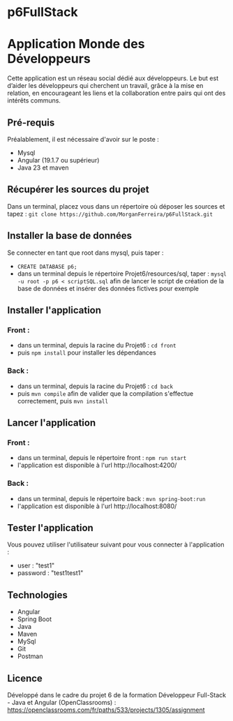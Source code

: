 # p6FullStack
# Application Monde des Développeurs

Cette application est un réseau social dédié aux développeurs. Le but est d’aider les développeurs qui cherchent un travail, grâce à la mise en relation, en encourageant les liens et la collaboration entre pairs qui ont des intérêts communs.

## Pré-requis

Préalablement, il est nécessaire d'avoir sur le poste :
- Mysql
- Angular (19.1.7 ou supérieur)
- Java 23 et maven

## Récupérer les sources du projet

Dans un terminal, placez vous dans un répertoire où déposer les sources et tapez : `git clone https://github.com/MorganFerreira/p6FullStack.git`

## Installer la base de données

Se connecter en tant que root dans mysql, puis taper :
- `CREATE DATABASE p6;`
- dans un terminal depuis le répertoire Projet6/resources/sql, taper : `mysql -u root -p p6 < scriptSQL.sql` afin de lancer le script de création de la base de données et insérer des données fictives pour exemple

## Installer l'application

### Front :
- dans un terminal, depuis la racine du Projet6 : `cd front`
- puis `npm install` pour installer les dépendances

### Back :
- dans un terminal, depuis la racine du Projet6 : `cd back`
- puis `mvn compile` afin de valider que la compilation s'effectue correctement, puis `mvn install`

## Lancer l'application

### Front :
- dans un terminal, depuis le répertoire front : `npm run start`
- l'application est disponible à l'url http://localhost:4200/

### Back :
- dans un terminal, depuis le répertoire back : `mvn spring-boot:run`
- l'application est disponible à l'url http://localhost:8080/

## Tester l'application

Vous pouvez utiliser l'utilisateur suivant pour vous connecter à l'application :
- user : "test1"
- password : "test1test1"

## Technologies

- Angular
- Spring Boot
- Java
- Maven
- MySql
- Git
- Postman

## Licence

Développé dans le cadre du projet 6 de la formation Développeur Full-Stack - Java et Angular (OpenClassrooms) : https://openclassrooms.com/fr/paths/533/projects/1305/assignment
